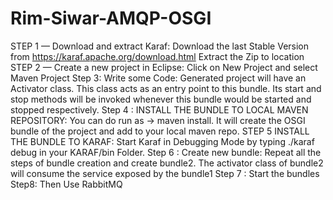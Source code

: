 # Rim-Siwar-AMQP-OSGI

STEP 1 — Download and extract Karaf: 
Download the last Stable Version from https://karaf.apache.org/download.html 
Extract the Zip to location 
STEP 2 — Create a new project in Eclipse: 
Click on New Project and select Maven Project 
Step 3: Write some Code: 
Generated project will have an Activator class. This class acts as an entry point to this bundle. Its start and stop methods will be invoked whenever this bundle would be started and stopped respectively. 
Step 4 : INSTALL THE BUNDLE TO LOCAL MAVEN REPOSITORY: 
You can do run as → maven install. It will create the OSGI bundle of the project and add to your local maven repo.
STEP 5 INSTALL THE BUNDLE TO KARAF:
Start Karaf in Debugging Mode by typing ./karaf debug in your KARAF/bin Folder. 
Step 6 : Create new bundle: Repeat all the steps of bundle creation and create bundle2. The activator class of bundle2 will consume the service exposed by the bundle1 
Step 7 : Start the bundles
Step8: Then Use RabbitMQ



